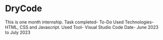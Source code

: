 # DryCode
This is one month internship.
Task completed- To-Do 
Used Technologies- HTML, CSS and Javascript.
Used Tool- Visual Studio Code
Date- June 2023 to July 2023
